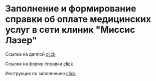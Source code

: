 # Заполнение и формирование справки об оплате медицинских услуг в сети клиник "Миссис Лазер"

Ссылка на деплой [click](https://pdf-create-fi705q4cf-elenamihailovas-projects.vercel.app/login)


Ссылка на форму справки [click](https://www.nalog.gov.ru/html/sites/www.new.nalog.ru/2023/about_fts/docs_fts/pril1_14112883.pdf)

Инструкция по заполнению [click](https://www.nalog.gov.ru/rn77/about_fts/docs/14112883/)
